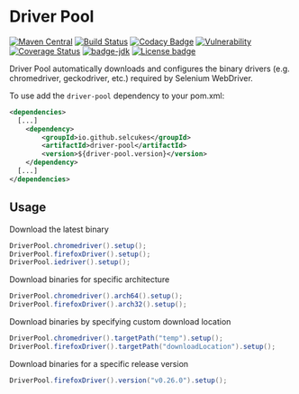 # Driver Pool
[![Maven Central](https://img.shields.io/maven-central/v/io.github.selcukes/driver-pool.svg?label=Maven%20Central)](https://search.maven.org/search?q=g:%22io.github.selcukes%22%20AND%20a:%22driver-pool%22)
[![Build Status](https://travis-ci.org/selcukes/driver-pool.svg?branch=master)](https://travis-ci.org/selcukes/driver-pool)
[![Codacy Badge](https://api.codacy.com/project/badge/Grade/79fbd725ee664ff985fb66d4ae2a7527)](https://www.codacy.com/manual/selcukes/driver-pool?utm_source=github.com&amp;utm_medium=referral&amp;utm_content=selcukes/driver-pool&amp;utm_campaign=Badge_Grade)
[![Vulnerability](https://sonarcloud.io/api/project_badges/measure?project=selcukes_driver-pool&metric=vulnerabilities)](https://sonarcloud.io/dashboard?id=selcukes_driver-pool)
[![Coverage Status](https://coveralls.io/repos/github/selcukes/driver-pool/badge.svg?branch=master)](https://coveralls.io/github/selcukes/driver-pool?branch=master)
[![badge-jdk](https://img.shields.io/badge/jdk-8-green.svg)](http://www.oracle.com/technetwork/java/javase/downloads/index.html)
[![License badge](https://img.shields.io/badge/license-Apache2-green.svg?label=License)](http://www.apache.org/licenses/LICENSE-2.0)

Driver Pool automatically downloads and configures the binary drivers (e.g. chromedriver, geckodriver, etc.) required by Selenium WebDriver.

To use add the `driver-pool` dependency to your pom.xml:

```xml
<dependencies>
  [...]
    <dependency>
        <groupId>io.github.selcukes</groupId>
        <artifactId>driver-pool</artifactId>
        <version>${driver-pool.version}</version>
    </dependency>
  [...]
</dependencies>

```

## Usage
Download the latest binary
```java
DriverPool.chromedriver().setup();
DriverPool.firefoxDriver().setup();
DriverPool.iedriver().setup();
```
Download binaries for specific architecture

```java
DriverPool.chromedriver().arch64().setup();
DriverPool.firefoxDriver().arch32().setup();
```

Download binaries by specifying custom download location

```java
DriverPool.chromedriver().targetPath("temp").setup();
DriverPool.firefoxDriver().targetPath("downloadLocation").setup();
```

Download binaries for a specific release version
```java
DriverPool.firefoxDriver().version("v0.26.0").setup();
```
